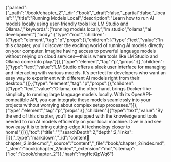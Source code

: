 {"parsed":{"_path":"/book/chapter_2","_dir":"book","_draft":false,"_partial":false,"_locale":"","title":"Running Models Local","description":"Learn how to run AI models locally using user-friendly tools like LM Studio and Ollama.","keywords":["running models locally","lm studio","ollama","ai development"],"body":{"type":"root","children":[{"type":"element","tag":"p","props":{},"children":[{"type":"text","value":"In this chapter, you'll discover the exciting world of running AI models directly on your computer. Imagine having access to powerful language models without relying on cloud services—this is where tools like LM Studio and Ollama come into play."}]},{"type":"element","tag":"p","props":{},"children":[{"type":"text","value":"LM Studio offers a sleek user interface for managing and interacting with various models. It's perfect for developers who want an easy way to experiment with different AI models right from their desktop."}]},{"type":"element","tag":"p","props":{},"children":[{"type":"text","value":"Ollama, on the other hand, brings Docker-like simplicity to running large language models locally. With its OpenAPI-compatible API, you can integrate these models seamlessly into your projects without worrying about complex setup processes."}]},{"type":"element","tag":"p","props":{},"children":[{"type":"text","value":"By the end of this chapter, you'll be equipped with the knowledge and tools needed to run AI models efficiently on your local machine. Dive in and see how easy it is to bring cutting-edge AI technology closer to home!"}]}],"toc":{"title":"","searchDepth":2,"depth":2,"links":[]}},"_type":"markdown","_id":"content:book:chapter_2:index.md","_source":"content","_file":"book/chapter_2/index.md","_stem":"book/chapter_2/index","_extension":"md","sitemap":{"loc":"/book/chapter_2"}},"hash":"mgHctQpWq6"}